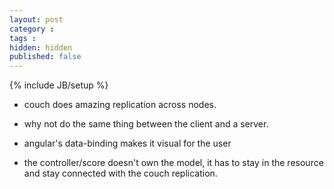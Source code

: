 ```yaml
---
layout: post
category : 
tags :
hidden: hidden
published: false
---
```

{% include JB/setup %}

- couch does amazing replication across nodes.
- why not do the same thing between the client and a server.
- angular's data-binding makes it visual for the user

- the controller/score doesn't own the model, it has to stay in the resource
and stay connected with the couch replication.

